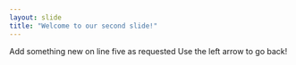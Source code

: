 ```yaml
---
layout: slide
title: "Welcome to our second slide!"
---
```

Add something new on line five as requested
Use the left arrow to go back!
